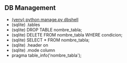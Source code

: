 
## DB Management
* [(venv) python manage.py dbshell](## "Inicializa la terminal a la base de datos")
* (sqlite) .tables
* (sqlite) DROP TABLE nombre_tabla;
* (sqlite) DELETE FROM nombre_tabla WHERE condicion;
* (sqlite) SELECT * FROM nombre_tabla;
* (sqlite) .header on
* (sqlite) .mode column
* pragma table_info('nombre_tabla');